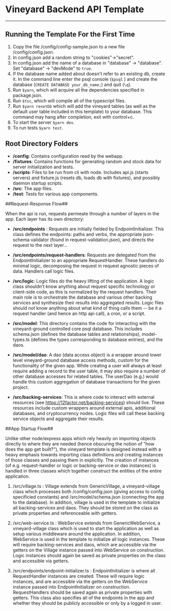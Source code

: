 # Vineyard Backend API Template
---------

## Running the Template For the First Time ##
1. Copy the file /config/config-sample.json to a new file /config/config.json.
2. In config.json add a random string to "cookies"->"secret".
3. In config.json add the name of a database in "database" -> "database". Set "database" -> "devMode" to `true`.
4. If the database name added about doesn't refer to an existing db, create it. In the command line enter the psql console (`$psql` ) and create the database (`CREATE DATABASE your_db_name;`) and quit (`\q`).
5. Run `$yarn`, which will acquire all the dependencies specified in package.json.
6. Run `$tsc`, which will compile all of the typescript files.
7. Run `$yarn resetDb` which will add the vineyard tables (as well as the default user table included in this template) to your database. This command may hang after completion, exit with control+c.
8. To start the server `$yarn dev`.
9. To run tests `$yarn test`.

## Root Directory Folders ##

 - **/config**: Contains configuration read by the webapp.
 - **/fixtures**: Contains functions for generating random and stock data for server initialization and tests.
 - **/scripts**: Files to be run from cli with node. Includes api.js (starts servers) and fixture.js (resets db, loads db with fixtures), and possibly daemon startup scripts.
 - **/src**: The app files.
 - **/test**: Tests for various app components.

##Request-Response Flow##

When the api is run, requests permeate through a number of layers in the app. Each layer has its own directory:

- **/src/endpoints** : Requests are initially fielded by EndpointInitializer. This class defines the endpoints: paths and verbs, the appropriate json-schema validator (found in request-validation.json), and directs the request to the next layer...

- **/src/endpoints/request-handlers**: Requests are delegated from the EndpointInitializer to an appropriate RequestHandler. These handlers do minimal logic, decomposing the request in request agnostic pieces of data. Handlers call logic files.

- **/src/logic**:  Logic files do the heavy lifting of the application. A logic class shouldn't know anything about request specific technology or client-side code, as this is normalized by the request handlers. Their main role is to orchestrate the database and various other backing services and synthesize their results into aggregated results. Logic files should _not_ know anything about what kind of thing calls them -- be it a request handler (and hence an http api call), a cron, or a script.

- **/src/model**: This directory contains the code for interacting with the vineyard-ground controlled core psql database. This includes schema.json (defines the database tables and relationships), model-types.ts (defines the types corresponding to database entries), and the daos.

- **/src/model/dao**: A dao (data access object) is a wrapper around lower level vineyard-ground database access methods, custom for the functionality of the given app. While creating a user will always at least require adding a record to the user table, it may also require a number of other database accesses for related tables. The userDao (e.g.) would handle this custom aggregation of database transactions for the given project.

- **/src/backing-services**: This is where code to interact with external resources (see https://12factor.net/backing-services) should live. These resources include custom wrappers around external apis, additional databases, and cryptocurrency nodes. Logic files will call these backing service objects and aggregate their results.

##App Startup Flow##

Unlike other node/express apps which rely heavily on importing objects directly to where they are needed (hence obscuring the notion of "how does the app get built?"), the vineyard template is designed instead with a heavy emphasis towards importing class definitions and creating instances of those classes and passing them in explicitly. The creation of instances (of e.g. request-handler or logic or backing-service or dao instances) is handled in three classes which together construct the entities of the entire application.

1. /src/village.ts :  Village extends from GenericVillage, a vineyard-village class which processes both /config/config.json (giving access to config specificied constants) and /src/model/schema.json (connecting the app to the database). In addition, village is used in the template to initialize all backing-services and daos. They should be stored on the class as private properties and referenceable with getters.

2. /src/web-service.ts : WebService extends from GenericWebService, a vineyard-village class which is used to start the application as well as setup various middleware around the application. In addition, WebService is used in the template to initialize all logic instances.  These will require backing-services and daos, which are accessible via the getters on the Village instance passed into WebService on construction. Logic instances should again be saved as private properties on the class and accessible via getters.

3.  /src/endpoints/endpoint-initializer.ts : EndpointInitializer is where all RequestHandler instances are created. These will require logic instances, and are accessible via the getters on the  WebService instance passed into EndpointInitializer on construction. RequestHandlers should be saved again as private properties with getters. This class also specifies all of the endpoints in the app and whether they should be publicly accessible or only by a logged in user.
